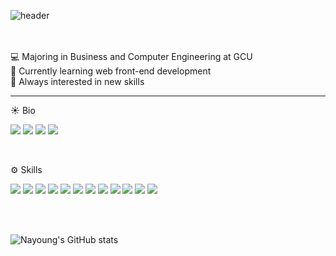 ![header](https://capsule-render.vercel.app/api?type=waving&text=Nayoung%20Kim&color=ffffff&height=210)

<br />
<br />
💻 Majoring in Business and Computer Engineering at GCU
<br />
🌱 Currently learning web front-end development
<br />
🐥 Always interested in new skills
<br />
<hr />

☀️ Bio
<br />
<p> 
<a href="https://nayoungkim00.tistory.com/" target="_blank"><img src="https://img.shields.io/badge/Tistory-FF4785?style=flat&logo=tistory&logoColor=000000"/></a>
<a href="mailto:skdud3669@gmail.com" target="_blank"><img src="https://img.shields.io/badge/Gmail-FFCD00?style=flat&logo=Mail.Ru&logoColor=000000"/></a>
<a href="https://www.linkedin.com/in/nayoung-mia-kim/" target="_blank"><img src="https://img.shields.io/badge/LinkedIn-0A66C2?style=flat&logo=maildotru&logoColor=000000"/></a>
<a href="https://coursera.org/share/eee760b6f0e1dda61f6bf436e7f5b036" target="_blank"><img src="https://img.shields.io/badge/Coursera-0056D2?style=flat&logo=Coursera&logoColor=000000"/></a>
</p>
<br />

⚙️ Skills
<p> 
 <img src="https://img.shields.io/badge/Next.js v.13-000000?style=flat&logo=Next.js&logoColor=white"/>
 <img src="https://img.shields.io/badge/react-61DAFB?style=flat&logo=react&logoColor=000000"/>
  <img src="https://img.shields.io/badge/typescript-1572B6?style=flat&logo=typescript&logoColor=000000"/>
 <img src="https://img.shields.io/badge/javascript-F7DF1E?style=flat&logo=javascript&logoColor=000000"/>
 <img src="https://img.shields.io/badge/redux-764ABC?style=flat&logo=redux&logoColor=000000"/> 
 <img src="https://img.shields.io/badge/recoil-61DAFB?style=flat&logo=recoil&logoColor=000000"/> 
 <img src="https://img.shields.io/badge/react--query-FF4154?style=flat&logo=react-query&logoColor=000000"/> 
 <img src="https://img.shields.io/badge/SWR-000000?style=flat&logo=vercel&logoColor=white"/> 
 <img src="https://img.shields.io/badge/sanity-F03E2F?style=flat&logo=sanity&logoColor=000000"/> 
 <img src="https://img.shields.io/badge/css-1572B6?style=flat&logo=css3&logoColor=000000"/>
 <img src="https://img.shields.io/badge/tailwindcss-1252B6?style=flat&logo=tailwindcss&logoColor=white"/>
 <img src="https://img.shields.io/badge/styled--components-DB7093?style=flat&logo=styled-components&logoColor=white"/>
</p>

<br />
<br />

![Nayoung's GitHub stats](https://github-readme-stats.vercel.app/api?username=nayoung3669&show_icons=true&theme=radical) 

<!-- **nayoung3669/nayoung3669** is a ✨ _special_ ✨ repository because its `README.md` (this file) appears on your GitHub profile.

Here are some ideas to get you started:

- 🔭 I’m currently working on ...
- 🌱 I’m currently learning ...
- 👯 I’m looking to collaborate on ...
- 🤔 I’m looking for help with ...
- 💬 Ask me about ...
- 📫 How to reach me: ...
- 😄 Pronouns: ...
- ⚡ Fun fact: ...
-->
